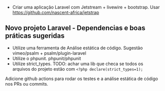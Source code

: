 - Criar uma aplicação Laravel com Jetstream + livewire + bootstrap. Usar https://github.com/nascent-africa/jetstrap

## Novo projeto Laravel - Dependencias e boas práticas sugeridas
* Utilize uma ferramenta de Análise estática de código. Sugestão vimeo/psalm + psalm/plugin-laravel
* Utilize o phpunit. phpunit/phpunit 
* Utilize strict_types. TODO: achar uma lib que checa se todos os arquivos do projeto estão com `<?php declare(strict_types=1);`

Adicione github actions para rodar os testes e a análise estática de código nos PRs ou commits.
